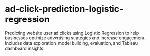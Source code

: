 # ad-click-prediction-logistic-regression
Predicting website user ad clicks using Logistic Regression to help businesses optimize advertising strategies and increase engagement. Includes data exploration, model building, evaluation, and Tableau dashboard insights.
